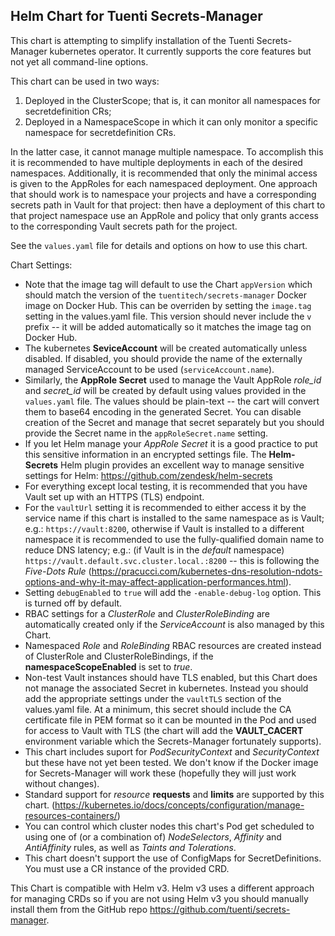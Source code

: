 Helm Chart for Tuenti Secrets-Manager
-------------------------------------

This chart is attempting to simplify installation of the Tuenti Secrets-Manager kubernetes operator.  It currently supports the core features but not yet all command-line options.

This chart can be used in two ways:
   1) Deployed in the ClusterScope; that is, it can monitor all namespaces for secretdefinition CRs;
   2) Deployed in a NamespaceScope in which it can only monitor a specific namespace for secretdefinition CRs.

In the latter case, it cannot manage multiple namespace.  To accomplish this it is recommended to have multiple deployments in each of the desired namespaces.  Additionally, it is recommended that only the minimal access is given to the AppRoles for each namespaced deployment.  One approach that should work is to namespace your projects and have a corresponding secrets path in Vault for that project: then have a deployment of this chart to that project namespace use an AppRole and policy that only grants access to the corresponding Vault secrets path for the project.

See the `values.yaml` file for details and options on how to use this chart.

Chart Settings:
 - Note that the image tag will default to use the Chart `appVersion` which should match the version of the `tuentitech/secrets-manager`  Docker image on Docker Hub.  This can be overriden by setting the `image.tag` setting in the values.yaml file.  This version should never include the `v` prefix -- it will be added automatically so it matches the image tag on Docker Hub.
 - The kubernetes **SeviceAccount** will be created automatically unless disabled.  If disabled, you should provide the name of the externally managed ServiceAccount to be used (`serviceAccount.name`).
 - Similarly, the **AppRole Secret** used to manage the Vault AppRole *role_id* and *secret_id* will be created by default using values provided in the `values.yaml` file.  The values should be plain-text -- the cart will convert them to base64 encoding in the generated Secret.  You can disable creation of the Secret and manage that secret separately but you should provide the Secret name in the `appRoleSecret.name` setting.
 - If you let Helm manage your *AppRole Secret* it is a good practice to put this sensitive information in an encrypted settings file.  The **Helm-Secrets** Helm plugin provides an excellent way to manage sensitive settings for Helm:  https://github.com/zendesk/helm-secrets
 - For everything except local testing, it is recommended that you have Vault set up with an HTTPS (TLS) endpoint.
 - For the `vaultUrl` setting it is recommended to either access it by the service name if this chart is installed to the same namespace as is Vault; e.g.: `https://vault:8200`, otherwise if Vault is installed to a different namespace it is recommended to use the fully-qualified domain name to reduce DNS latency; e.g.: (if Vault is in the *default* namespace) `https://vault.default.svc.cluster.local.:8200` -- this is following the *Five-Dots Rule* (https://pracucci.com/kubernetes-dns-resolution-ndots-options-and-why-it-may-affect-application-performances.html).
 - Setting `debugEnabled` to `true` will add the `-enable-debug-log` option.  This is turned off by default.
 - RBAC settings for a _ClusterRole_ and _ClusterRoleBinding_ are automatically created only if the _ServiceAccount_ is also managed by this Chart.
 - Namespaced _Role_ and _RoleBinding_ RBAC resources are created instead of ClusterRole and ClusterRoleBindings, if the **namespaceScopeEnabled** is set to *true*.
 - Non-test Vault instances should have TLS enabled, but this Chart does not manage the associated Secret in kubernetes.  Instead you should add the appropriate settings under the `vaultTLS` section of the values.yaml file.  At a minimum, this secret should include the CA certificate file in PEM format so it can be mounted in the Pod and used for access to Vault with TLS (the chart will add the **VAULT_CACERT** environment variable which the Secrets-Manager fortunately supports).
 - This chart includes suport for *PodSecurityContext* and *SecurityContext* but these have not yet been tested.  We don't know if the Docker image for Secrets-Manager will work these (hopefully they will just work without changes).
 - Standard support for *resource* **requests** and **limits** are supported by this chart. (https://kubernetes.io/docs/concepts/configuration/manage-resources-containers/)
 - You can control which cluster nodes this chart's Pod get scheduled to using one of (or a combination of) *NodeSelectors*, *Affinity* and *AntiAffinity* rules, as well as *Taints and Tolerations*.
 - This chart doesn't support the use of ConfigMaps for SecretDefinitions.  You must use a CR instance of the provided CRD.

 This Chart is compatible with Helm v3.  Helm v3 uses a different approach for managing CRDs so if you are not using Helm v3 you should manually install them from the GitHub repo https://github.com/tuenti/secrets-manager.